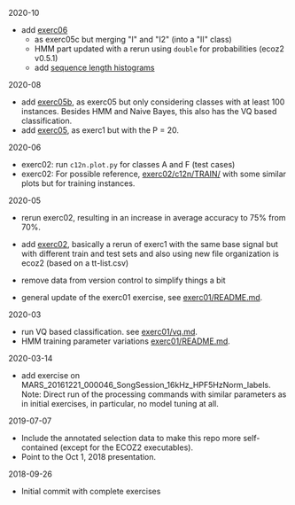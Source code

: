2020-10

- add [exerc06](exerc06)
  - as exerc05c but merging "I" and "I2" (into a "II" class)
  - HMM part updated with a rerun using `double` for probabilities (ecoz2 v0.5.1)
  - add [sequence length histograms](exerc06/seq-hists/)

2020-08

- add [exerc05b](exerc05b), as exerc05 but only considering classes with at least 100 instances.
  Besides HMM and Naive Bayes, this also has the VQ based classification.
- add [exerc05](exerc05), as exerc1 but with the P = 20.

2020-06

- exerc02: run `c12n.plot.py` for classes A and F (test cases)
- exerc02: For possible reference, [exerc02/c12n/TRAIN/](exerc02/c12n/TRAIN/)
  with some similar plots but for training instances.

2020-05

- rerun exerc02, resulting in an increase in average accuracy to 75% from 70%.
- add [exerc02](exerc02), basically a rerun of exerc1 with the same base
  signal but with different train and test sets and also using new
  file organization is ecoz2 (based on a tt-list.csv)

- remove data from version control to simplify things a bit

- general update of the exerc01 exercise,
  see [exerc01/README.md](exerc01/README.md).

2020-03

- run VQ based classification.
  see [exerc01/vq.md](exerc01/vq.md).
- HMM training parameter variations [exerc01/README.md](exerc01/README.md).

2020-03-14

- add exercise on MARS_20161221_000046_SongSession_16kHz_HPF5HzNorm_labels.
  Note: Direct run of the processing commands with similar parameters as
  in initial exercises, in particular, no model tuning at all.

2019-07-07

- Include the annotated selection data to make this repo more self-contained
  (except for the ECOZ2 executables).
- Point to the Oct 1, 2018 presentation.

2018-09-26

- Initial commit with complete exercises
